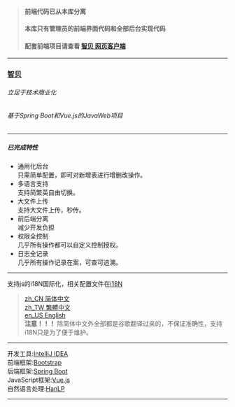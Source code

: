 > #### 前端代码已从本库分离  
> #### 本库只有管理员的前端界面代码和全部后台实现代码
> #### 配套前端项目请查看 [智贝 网页客户端](https://github.com/sbx0/ZhibeiStatic "智贝 网页客户端")  
  
------------  
  
### [智贝](http://m.sbx0.cn "智贝")  
  
###### 立足于技术商业化  
###### 基于Spring Boot和Vue.js的JavaWeb项目  
  
------------  
  
##### 已完成特性  
- 通用化后台  
只需简单配置，即可对新增表进行增删改操作。  
- 多语言支持  
支持简繁英自由切换。  
- 大文件上传  
支持大文件上传，秒传。  
- 前后端分离  
减少开发负担  
- 权限全控制  
几乎所有操作都可以自定义控制授权。  
- 日志全记录  
几乎所有操作记录在案，可查可追溯。  

  
------------  
  
支持js的i18N国际化，相关配置文件在[i18N](../master/src/main/resources/static/js/i18N/ "i18N")  
> [zh_CN 简体中文](../master/src/main/resources/static/js/i18N/i18N_zh_CN.js "zh_CN 简体中文")  
> [zh_TW 繁體中文](../master/src/main/resources/static/js/i18N/i18N_zh_TW.js "zh_TW 繁體中文")  
> [en_US English](../master/src/main/resources/static/js/i18N/i18N_en_US.js "en_US English")  
> **注意！！！** 除简体中文外全部都是谷歌翻译过来的，不保证准确性，支持i18N只是为了便于维护。  
  
------------  
  
开发工具:[IntelliJ IDEA](https://www.jetbrains.com/idea/ "IntelliJ IDEA")  
前端框架:[Bootstrap](https://getbootstrap.com/ "Bootstrap")  
后端框架:[Spring Boot](https://spring.io/projects/spring-boot "Spring Boot")  
JavaScript框架:[Vue.js](https://cn.vuejs.org/index.html "Vue.js")  
自然语言处理:[HanLP](https://github.com/hankcs/HanLP "HanLP")
  
------------  